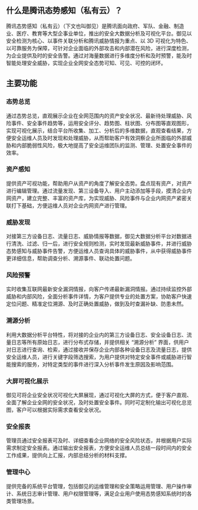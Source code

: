 ## 什么是腾讯态势感知（私有云）？
腾讯态势感知（私有云）（下文也叫御见）是腾讯面向政府、军队、金融、制造业、医疗、教育等大型企事业单位，推出的安全大数据分析及可视化平台。御见以安全检测为核心、以事件关联分析和腾讯威胁情报为重点、以 3D 可视化为特色、以可靠服务为保障，可针对企业面临的外部攻击和内部潜在风险，进行深度检测，为企业提供及时的安全告警。通过对海量数据进行多维度分析和及时预警，能及时智能处理安全威胁，实现企业全网安全态势可知、可见、可控的闭环。

## 主要功能
###  态势总览
通过态势总览，直观展示企业在全网范围内的资产安全状况、最新待处理威胁、风险事件、安全事件趋势等，运用安全评分、趋势图、柱状图、分布图等直观图形，实现可视化展示，结合平台所收集、加工、分析后的多维数据，直观查看结果，方便安全运维人员及时发现和处理威胁，从而帮助客户有效洞察企业所面临的外部威胁和内部脆弱性风险，极大地提高了安全运维团队的监测、管理、处置安全事件的效率。

### 资产感知
提供资产可视功能，帮助用户从资产的角度了解安全态势。盘点现有资产，对资产进行编辑管理。通过流量发现、第三设备导入、用户主动添加等手段，摸清企业内网资产，建立完整、丰富的资产库，为实现威胁、风险事件与企业内网资产紧密关联打下基础，方便运维人员对企业内网资产进行管理。

### 威胁发现
对接第三方设备日志、流量日志、威胁情报等数据，御见大数据分析平台对数据进行清洗、过滤、归一后，进行安全规则检测，实时发现最新威胁事件，并进行威胁态势感知与威胁事件告警，方便运维人员查询具体的威胁事件，从中获得威胁事件更详细信息，帮助调查分析、溯源事件、联动处置问题。

### 风险预警
实时收集互联网最新安全漏洞情报，向客户传递最新漏洞情报。通过持续监控外部威胁和内部风险，全面分析事件详情，为客户提供专业的处置方案，协助客户快速定位问题、精准定位溯源、及时正确处置威胁，做到及时查漏补缺、防患未然。

### 溯源分析
利用大数据分析平台特性，将对接的企业内的第三方设备日志、安全设备日志、流量日志等所有原始日志，进行分布式存储，并提供相关 “溯源分析” 界面，供用户对日志进行查询、检索，通过接收并保存企业内部各种设备日志及流量日志，提供安全运维人员，进行关键字段筛选搜索，为用户提供对特定安全事件或威胁进行智能搜索的服务，对特定类型的事件进行深入分析事件发生原因及影响范围。

### 大屏可视化展示
御见可将企业安全状况可视化大屏展现，通过可视化大屏的方式，便于客户直观、全面了解企业全网的安全状况，及时处置安全事件。同时可定制化输出可视化总览图，客户可以根据实际需求查看安全状况。

### 安全报表
管理员通过安全报表可及时、详细查看企业网络的安全风险状态，并根据用户实际需求制定安全报表。通过输出安全报表，方便安全运维人员总结一段时间内的安全工作成果，提供向上汇报，内部总结分析的材料支撑。

### 管理中心
提供完备的系统平台管理，包括御见的运维管理和安全策略运用管理、用户操作审计、系统日志审计管理、用户权限管理等，满足企业用户使用态势感知系统时的各类管理场景。
